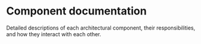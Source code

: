   # Component documentation
  Detailed descriptions of each architectural component, their responsibilities, and how they interact with each other.